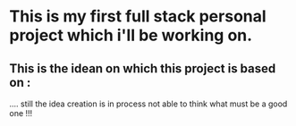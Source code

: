 # This is my first full stack personal project which i'll be working on.
## This is the idean on which this project is based on :
....
still the idea creation is in process 
not able to think what must be a good one !!!
